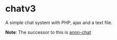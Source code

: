 chatv3
======

A simple chat system with PHP, ajax and a text file.    
    
**Note**: The successor to this is [anon-chat](https://github.com/montyjanderson/anon-chat)
